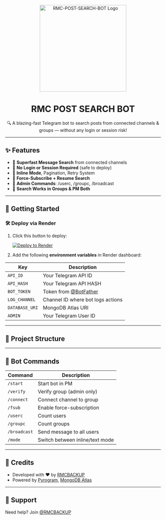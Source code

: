 <p align="center">
  <img src="https://envs.sh/232.jpg" alt="RMC-POST-SEARCH-BOT Logo" width="280"/>
</p>

<h1 align="center">RMC POST SEARCH BOT</h1>

<p align="center">
🔍 A blazing-fast Telegram bot to search posts from connected channels & groups — without any login or session risk!  
</p>

---

## ✨ Features

- 🔎 **Superfast Message Search** from connected channels  
- 🤖 **No Login or Session Required** (safe to deploy)
- 🧩 **Inline Mode**, Pagination, Retry System  
- 🔐 **Force-Subscribe + Resume Search**  
- 👤 **Admin Commands**: /userc, /groupc, /broadcast  
- 💬 **Search Works in Groups & PM Both**

---

## 🚀 Getting Started

### 🛠️ Deploy via Render

1. Click this button to deploy:

   [![Deploy to Render](https://render.com/images/deploy-to-render-button.svg)](https://render.com)

2. Add the following **environment variables** in Render dashboard:

| Key             | Description                            |
|------------------|----------------------------------------|
| `API_ID`         | Your Telegram API ID                   |
| `API_HASH`       | Your Telegram API HASH                 |
| `BOT_TOKEN`      | Token from [@BotFather](https://t.me/BotFather)  
| `LOG_CHANNEL`    | Channel ID where bot logs actions      |
| `DATABASE_URI`   | MongoDB Atlas URI                      |
| `ADMIN`          | Your Telegram User ID                  |

---

## 📁 Project Structure


---

## 🤖 Bot Commands

| Command        | Description                       |
|----------------|-----------------------------------|
| `/start`       | Start bot in PM                   |
| `/verify`      | Verify group (admin only)         |
| `/connect`     | Connect channel to group          |
| `/fsub`        | Enable force-subscription         |
| `/userc`       | Count users                       |
| `/groupc`      | Count groups                      |
| `/broadcast`   | Send message to all users         |
| `/mode`        | Switch between inline/text mode   |

---

## 💎 Credits

- Developed with ❤️ by [RMCBACKUP](https://t.me/RMCBACKUP)  
- Powered by [Pyrogram](https://docs.pyrogram.org), [MongoDB Atlas](https://www.mongodb.com/cloud/atlas)

---

## 🔗 Support

Need help? Join [@RMCBACKUP](https://t.me/RMCBACKUP)
